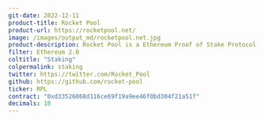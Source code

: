 ```yaml
---
git-date: 2022-12-11
product-title: Rocket Pool
product-url: https://rocketpool.net/
image: /images/output_md/rocketpool.net.jpg
product-description: Rocket Pool is a Ethereum Proof of Stake Protocol, designed to be community owned, decentralised and trustless. 
filter: Ethereum 2.0
coltitle: "Staking"
colpermalink: staking
twitter: https://twitter.com/Rocket_Pool
github: https://github.com/rocket-pool
ticker: RPL
contract: "0xd33526068d116ce69f19a9ee46f0bd304f21a51f"
decimals: 18
---
```

